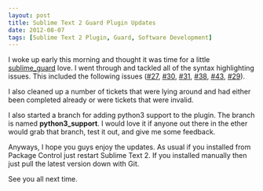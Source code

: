 ```yaml
---
layout: post
title: Sublime Text 2 Guard Plugin Updates
date: 2012-08-07
tags: [Sublime Text 2 Plugin, Guard, Software Development]
---
```

I woke up early this morning and thought it was time for a little
[sublime_guard](http://github.com/cyphactor/sublime_guard) love. I went through
and tackled all of the syntax highlighting issues. This included the following
issues ([#27](https://github.com/cyphactor/sublime_guard/issues/27),
[#30](https://github.com/cyphactor/sublime_guard/issues/30),
[#31](https://github.com/cyphactor/sublime_guard/issues/31),
[#38](https://github.com/cyphactor/sublime_guard/issues/38),
[#43](https://github.com/cyphactor/sublime_guard/issues/43),
[#29](https://github.com/cyphactor/sublime_guard/issues/29)).

I also cleaned up a number of tickets that were lying around and had either
been completed already or were tickets that were invalid.

I also started a branch for adding python3 support to the plugin. The branch is
named **python3_support**. I would love it if anyone out there in the ether
would grab that branch, test it out, and give me some feedback.

Anyways, I hope you guys enjoy the updates. As usual if you installed from
Package Control just restart Sublime Text 2. If you installed manually then
just pull the latest version down with Git.

See you all next time.
